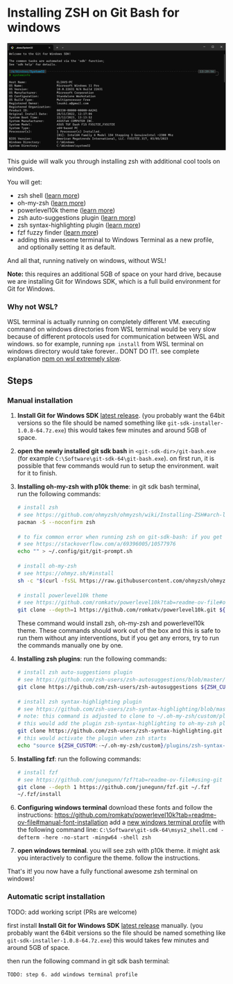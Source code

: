 # Installing ZSH on Git Bash for windows

![Alt text](image.png)

This guide will walk you through installing zsh with additional cool tools on windows.

You will get:
- zsh shell ([learn more](https://github.com/ohmyzsh/ohmyzsh/wiki/Installing-ZSH))
- oh-my-zsh ([learn more](https://github.com/ohmyzsh/ohmyzsh))
- powerlevel10k theme ([learn more](https://github.com/romkatv/powerlevel10k))
- zsh auto-suggestions plugin ([learn more](https://github.com/zsh-users/zsh-autosuggestions))
- zsh syntax-highlighting plugin ([learn more](https://github.com/zsh-users/zsh-syntax-highlighting))
- fzf fuzzy finder ([learn more](https://github.com/junegunn/fzf))
- adding this awesome terminal to Windows Terminal as a new profile, and optionally setting it as default.

And all that, running natively on windows, without WSL!

**Note:** this requires an additional 5GB of space on your hard drive, because we are installing Git for Windows SDK, which is a full build environment for Git for Windows.

### Why not WSL?

WSL terminal is actually running on completely different VM. executing command on windows directories from WSL terminal would be very slow because of different protocols used for communication between WSL and windows. so for example, running `npm install` from WSL terminal on windows directory would take forever.. DONT DO IT!. 
see complete explanation [npm on wsl extremely slow](https://stackoverflow.com/a/68974497/10577976).


## Steps

### Manual installation
1. **Install Git for Windows SDK** [latest release](https://github.com/git-for-windows/build-extra/releases). (you probably want the 64bit versions so the file should be named something like `git-sdk-installer-1.0.8-64.7z.exe`) this would takes few minutes and around 5GB of space.
2. **open the newly installed git sdk bash** in `<git-sdk-dir>/git-bash.exe` (for example `C:\Software\git-sdk-64\git-bash.exe`). on first run, it is possible that few commands would run to setup the environment. wait for it to finish.
3. **Installing oh-my-zsh with p10k theme**: in git sdk bash terminal,  
    run the following commands:
    ```bash
    # install zsh
    # see https://github.com/ohmyzsh/ohmyzsh/wiki/Installing-ZSH#arch-linux-or-manjaro
    pacman -S --noconfirm zsh

    # to fix common error when running zsh on git-sdk-bash: if you get error when opening "ERROR: this script is obsolete, please see git-completion."
    # see https://stackoverflow.com/a/69396005/10577976
    echo "" > ~/.config/git/git-prompt.sh

    # install oh-my-zsh
    # see https://ohmyz.sh/#install
    sh -c "$(curl -fsSL https://raw.githubusercontent.com/ohmyzsh/ohmyzsh/master/tools/install.sh)"

    # install powerlevel10k theme
    # see https://github.com/romkatv/powerlevel10k?tab=readme-ov-file#oh-my-zsh
    git clone --depth=1 https://github.com/romkatv/powerlevel10k.git ${ZSH_CUSTOM:-$HOME/.oh-my-zsh/custom}/themes/powerlevel10k

    
    ```
    These command would install zsh, oh-my-zsh and powerlevel10k theme.
    These commands should work out of the box and this is safe to run them without any interventions, but if you get any errors, try to run the commands manually one by one.

4. **Installing zsh plugins**: run the following commands:
    ```bash
    # install zsh auto-suggestions plugin
    # see https://github.com/zsh-users/zsh-autosuggestions/blob/master/INSTALL.md#oh-my-zsh
    git clone https://github.com/zsh-users/zsh-autosuggestions ${ZSH_CUSTOM:-~/.oh-my-zsh/custom}/plugins/zsh-autosuggestions

    # install zsh syntax-highlighting plugin
    # see https://github.com/zsh-users/zsh-syntax-highlighting/blob/master/INSTALL.md#in-your-zshrc
    # note: this command is adjusted to clone to ~/.oh-my-zsh/custom/plugins/zsh-syntax-highlighting instead of local dir like the docs suggest
    # this would add the plugin zsh-syntax-highlighting to oh-my-zsh plugins dir
    git clone https://github.com/zsh-users/zsh-syntax-highlighting.git ${ZSH_CUSTOM:-~/.oh-my-zsh/custom}/plugins/zsh-syntax-highlighting
    # this would activate the plugin when zsh starts
    echo "source ${ZSH_CUSTOM:-~/.oh-my-zsh/custom}/plugins/zsh-syntax-highlighting/zsh-syntax-highlighting/zsh-syntax-highlighting.zsh" >> ${ZDOTDIR:-$HOME}/.zshrc
5. **Installing fzf**: run the following commands:
    ```bash
    # install fzf
    # see https://github.com/junegunn/fzf?tab=readme-ov-file#using-git
    git clone --depth 1 https://github.com/junegunn/fzf.git ~/.fzf
    ~/.fzf/install
    ```
6. **Configuring windows terminal**
    download these fonts and follow the instructions: https://github.com/romkatv/powerlevel10k?tab=readme-ov-file#manual-font-installation
    add a [new windows terminal profile](https://pureinfotech.com/create-command-tool-profile-windows-terminal/) with the following command line: `C:\Software\git-sdk-64\msys2_shell.cmd -defterm -here -no-start -mingw64 -shell zsh`
7. **open windows terminal**. you will see zsh with p10k theme. it might ask you interactively to configure the theme. follow the instructions.

That's it! you now have a fully functional awesome zsh terminal on windows!

### Automatic script installation
TODO: add working script (PRs are welcome)

first install **Install Git for Windows SDK** [latest release](https://github.com/git-for-windows/build-extra/releases) manually. (you probably want the 64bit versions so the file should be named something like `git-sdk-installer-1.0.8-64.7z.exe`) this would takes few minutes and around 5GB of space.

then run the following command in git sdk bash terminal:
``` bash
TODO: step 6. add windows terminal profile
```